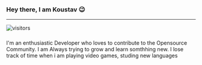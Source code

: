 ### Hey there, I am Koustav 😉

---
![visitors](https://visitor-badge.glitch.me/badge?page_id=Koustav-Dey)

<!--
**Koustav-Dey/Koustav-Dey** is a ✨ _special_ ✨ repository because its `README.md` (this file) appears on your GitHub profile.

Here are some ideas to get you started:

- 🔭 I’m currently working on ...
- 🌱 I’m currently learning ...
- 👯 I’m looking to collaborate on ...
- 🤔 I’m looking for help with ...
- 💬 Ask me about ...
- 📫 How to reach me: ...
- 😄 Pronouns: ...
- ⚡ Fun fact: ...
-->
###

I'm an enthusiastic Developer who loves to contribute to the Opensource Community. I am Always trying to grow and learn somthhing new. I lose track of time when i am playing video games, studing new languages

